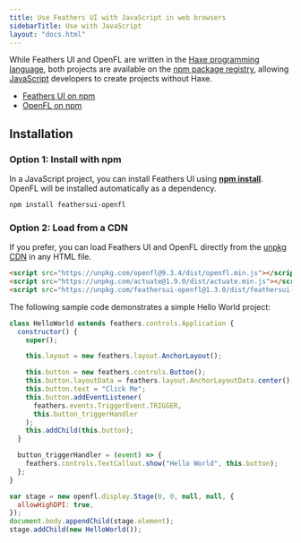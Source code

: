 ```yaml
---
title: Use Feathers UI with JavaScript in web browsers
sidebarTitle: Use with JavaScript
layout: "docs.html"
---
```


While Feathers UI and OpenFL are written in the [Haxe programming language](https://haxe.org), both projects are available on the [npm package registry](https://www.npmjs.com/), allowing [JavaScript](https://developer.mozilla.org/en-US/docs/Web/JavaScript) developers to create projects without Haxe.

- [Feathers UI on npm](https://www.npmjs.com/package/feathersui-openfl)
- [OpenFL on npm](https://www.npmjs.com/package/openfl)

## Installation

### Option 1: Install with npm

In a JavaScript project, you can install Feathers UI using [**npm install**](https://docs.npmjs.com/cli/v10/commands/npm-install). OpenFL will be installed automatically as a dependency.

```sh
npm install feathersui-openfl
```

### Option 2: Load from a CDN

If you prefer, you can load Feathers UI and OpenFL directly from the [unpkg CDN](https://unpkg.com/) in any HTML file.

```html
<script src="https://unpkg.com/openfl@9.3.4/dist/openfl.min.js"></script>
<script src="https://unpkg.com/actuate@1.9.0/dist/actuate.min.js"></script>
<script src="https://unpkg.com/feathersui-openfl@1.3.0/dist/feathersui-openfl.min.js"></script>
```

The following sample code demonstrates a simple Hello World project:

```js
class HelloWorld extends feathers.controls.Application {
  constructor() {
    super();

    this.layout = new feathers.layout.AnchorLayout();

    this.button = new feathers.controls.Button();
    this.button.layoutData = feathers.layout.AnchorLayoutData.center();
    this.button.text = "Click Me";
    this.button.addEventListener(
      feathers.events.TriggerEvent.TRIGGER,
      this.button_triggerHandler
    );
    this.addChild(this.button);
  }

  button_triggerHandler = (event) => {
    feathers.controls.TextCallout.show("Hello World", this.button);
  };
}

var stage = new openfl.display.Stage(0, 0, null, null, {
  allowHighDPI: true,
});
document.body.appendChild(stage.element);
stage.addChild(new HelloWorld());
```